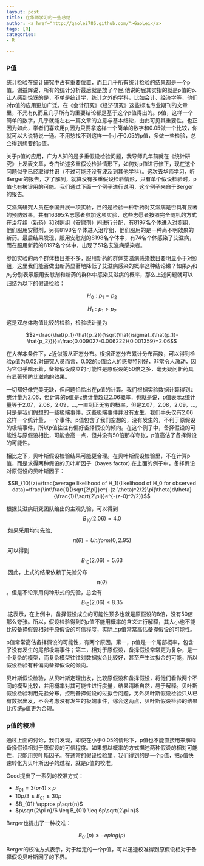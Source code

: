 ```yaml
---
layout: post
title: 在华师学习的一些总结
author: <a href="http://gaolei786.github.com/">GaoLei</a>
tags: [R]
categories:
- R

---
```


### P值

统计检验在统计研究中占有重要位置，而且几乎所有统计检验的结果都是一个p值。谢益辉说，所有的统计分析最后就是放了个屁,他说的屁其实指的就是p值的p.让人感到惊讶的是，不单是统计学，统计之外的学科，比如会计、经济学等，他们对p值的应用更加广泛。在《会计研究》《经济研究》这些标准专业期刊的文章里，不光有p,而且几乎所有的重要结论都是基于这个p值得出的。p值，这样一个简单的数字，几乎就能左右一篇文章的立意与基本结论，由此可见其重要性。也正因为如此，学者们喜欢用p,因为只要拿这样一个简单的数字和0.05做一个比较，你就可以大说特说一通。不用愁找不到这样一个小于0.05的p值，多做一些检验，总会得到想要的p值。


关于p值的应用，广为人知的是多重假设检验问题，我导师几年前就在《统计研究》上发表文章，专门论述多重假设检验情形下，如何对p值进行修正，现在这个问题似乎已经取得共识（不过可能还没有波及到其他学科）。这次去华师学习，听Berger的报告，才了解到，就算没有多重假设检验情形，只有单个假设检验时，p值也有被误用的可能。我们通过下面一个例子进行说明，这个例子来自于Berger的报告。

艾滋病研究人员在泰国开展一项实验，目的是检验一种新药对艾滋病是否具有显著的预防效果。共有16395名志愿者参加这项实验，这些志愿者按照完全随机的方式在治疗组（新药）和对照组（安慰剂）间进行分配，有8197名个体进入对照组，他们服用安慰剂，另有8198名个体进入治疗组，他们服用的是一种尚不明效果的新药。最后结果发现，服用安慰剂的8198名个体中，有74名个体感染了艾滋病，而在服用新药的8197名个体中，出现了51名艾滋病感染者。

参加实验的两个群体数目差不多，服用新药的群体艾滋病感染数目要明显小于对照组，这里我们能否做出新药显著地降低了艾滋病感染的概率这种结论嫩？如果$p_1$和$p_2$分别表示服用安慰剂和新药的群体中感染艾滋病的概率，那么上述问题就可以归结为以下的假设检验：

$$H_0:p_1=p_2 $$ 

$$H_1:p_1 > p_2$$

这是双总体均值比较的检验，检验统计量为

$$z=\frac{\hat{p_1}-\hat{p_2}}{\sqrt{\hat{\sigma}_{\hat{p_1}-\hat{p_2}}}}=\frac{0.009027-0.006222}{0.001359}=2.06$$

在大样本条件下，$z$近似服从正态分布。根据正态分布累计分布函数，可以得到检验p值为0.02.对研究人员而言，0.02的p值给人的感觉特别好，非常令人激动，因为它似乎暗示着，备择假设成立的可能性是原假设的50倍之多，毫无疑问新药具有显著预防艾滋病的效果。

一切都好像完美无缺，但问题恰恰出在p值的计算。我们根据实验数据计算得到z统计量为2.06，但计算的p值是z统计量超过2.06概率，也就是说，p值表示z统计量等于2.07，2.08，2.09，$\ldots$,一直到正无穷的概率，但是2.07，2.08，2.09，$\ldots$,只是是我们假想的一些极端事件，这些极端事件并没有发生，我们手头仅有2.06这样一个统计量，一个事件。p值包含了我们空想的，没有发生的，不利于原假设的极端事件，所以p值往往有偏好备择假设的倾向。在这个例子中，备择假设的可能性与原假设相比，可能会高一点，但并没有50倍那样夸张，p值高估了备择假设的可能性。

相比之下，贝叶斯假设检验结果可能更合理。在贝叶斯假设检验里，不在计算p值，而是求得两种假设的贝叶斯因子（bayes factor).在上面的例子中，备择假设对原假设的贝叶斯因子：

$$B_{10}(z)=\frac{average likelihood of H_1}{likelihood of H_0 for observed data}=\frac{\int\frac{1}{\sqrt{2\pi}}e^{-(z-\theta)^2/2}\pi(\theta)d\theta}{\frac{1}{\sqrt{2\pi}}e^{-(z-0)^2/2}}$$

根据艾滋病研究团队给出的主观先验，可以得到
$$B_{10}(2.06)=4.0$$;如果采用均匀先验,$$\pi(\theta)=Uniform(0,2.95)$$,可以得到$$B_{10}(2.06)=5.63$$.因此，上式的结果依赖于先验分布$$\pi(\theta)$$。但是不论采用何种形式的先验，总会有$$B_{10}(2.06) \leq 8.35$$.这表示，在上例中，备择假设成立的可能性顶多也就是原假设的8倍，没有50倍那么夸张。所以，假设检验得到的p值不能用概率的含义进行解释，其大小也不能比较备择假设相对于原假设的可信程度，实际上p值常常高估备择假设的可能性。

p值常常高估备择假设的可能性，有两个原因。第一，p值是一个尾部概率，包含了没有发生的尾部极端事件；第二，相对于原假设，备择假设常常更为复杂，是一个复杂的模型，而复杂模型往往对数据拟合比较好，甚至产生过拟合的可能，所以假设检验有种偏向备择假设的倾向。

贝叶斯假设检验，从贝叶斯定理出发，比较原假设和备择假设，将他们看做两个不同的模型比较，并用概率对其可能性进行度量，结果清晰自然，易于解释。贝叶斯假设检验利用先验分布，控制备择假设的过拟合问题，另外贝叶斯假设检验只从已有数据出发，不会考虑没有发生的极端事件，综合这两点，贝叶斯假设检验的结果比传统p值更为合理。


### p值的校准

通过上面的讨论，我们发现，即使在小于0.05的情形下，p值也不能直接用来解释备择假设相对于原假设的可信程度。如果想以概率的方式描述两种假设的相对可能性，只能用贝叶斯因子。在通常的假设检验里，我们得到的是一个p值，把p值快速转化为贝叶斯因子的过程，就是p值的校准。

Good提出了一系列的校准方式：

- $B_{01}=3(or 4)\times p$
- $10p/3 \leq B_{01} \leq 30p$
- $B_{01} \approx p\sqrt{n}$
- $p\sqrt{2\pi n}/6 \leq B_{01} \leq 6p\sqrt{2\pi n}$

Berger也提出了一种校准：

$$B_{01}(p) \geq -eplog(p) $$

Berger的校准方式表示，对于给定的一个p值，可以迅速校准得到原假设相对于备择假设贝叶斯因子的下界。









